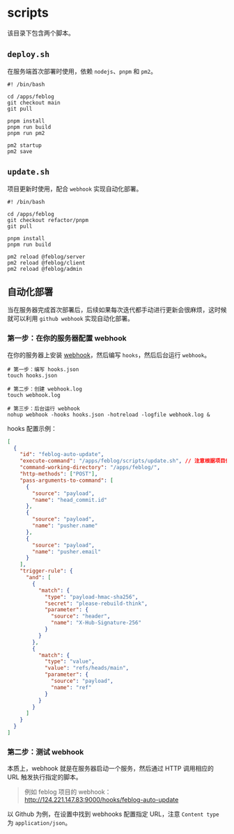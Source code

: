 # scripts

该目录下包含两个脚本。

## `deploy.sh`

在服务端首次部署时使用，依赖 `nodejs`、`pnpm` 和 `pm2`。

```shell
#! /bin/bash

cd /apps/feblog
git checkout main
git pull

pnpm install
pnpm run build
pnpm run pm2

pm2 startup
pm2 save
```

## `update.sh`

项目更新时使用，配合 `webhook` 实现自动化部署。

```shell
#! /bin/bash

cd /apps/feblog
git checkout refactor/pnpm
git pull

pnpm install
pnpm run build

pm2 reload @feblog/server
pm2 reload @feblog/client
pm2 reload @feblog/admin
```

## 自动化部署

当在服务器完成首次部署后，后续如果每次迭代都手动进行更新会很麻烦，这时候就可以利用 `github webhook` 实现自动化部署。

### 第一步：在你的服务器配置 webhook

在你的服务器上安装 [webhook](https://github.com/adnanh/webhook/blob/master/docs/Hook-Examples.md#incoming-github-webhook)，然后编写 `hooks`，然后后台运行 `webhook`。

```shell
# 第一步：编写 hooks.json
touch hooks.json

# 第二步：创建 webhook.log
touch webhook.log

# 第三步：后台运行 webhook
nohup webhook -hooks hooks.json -hotreload -logfile webhook.log &
```

hooks 配置示例：

```json
[
  {
    "id": "feblog-auto-update",
    "execute-command": "/apps/feblog/scripts/update.sh", // 注意根据项目修改脚本路径
    "command-working-directory": "/apps/feblog/",
    "http-methods": ["POST"],
    "pass-arguments-to-command": [
      {
        "source": "payload",
        "name": "head_commit.id"
      },
      {
        "source": "payload",
        "name": "pusher.name"
      },
      {
        "source": "payload",
        "name": "pusher.email"
      }
    ],
    "trigger-rule": {
      "and": [
        {
          "match": {
            "type": "payload-hmac-sha256",
            "secret": "please-rebuild-think",
            "parameter": {
              "source": "header",
              "name": "X-Hub-Signature-256"
            }
          }
        },
        {
          "match": {
            "type": "value",
            "value": "refs/heads/main",
            "parameter": {
              "source": "payload",
              "name": "ref"
            }
          }
        }
      ]
    }
  }
]
```

### 第二步：测试 webhook

本质上，webhook 就是在服务器启动一个服务，然后通过 HTTP 调用相应的 URL 触发执行指定的脚本。

> 例如 feblog 项目的 webhook：http://124.221.147.83:9000/hooks/feblog-auto-update

以 Github 为例，在设置中找到 webhooks 配置指定 URL，注意 `Content type` 为 `application/json`。
